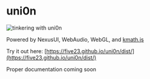 # uni0n

![tinkering with uni0n](https://repository-images.githubusercontent.com/305858130/18ec7c00-2bf7-11eb-83cf-8421e5900f10)

Powered by NexusUI, WebAudio, WebGL, and [kmath.js](https://github.com/five23/kmath.js)

Try it out here: [https://five23.github.io/uni0n/dist/](https://five23.github.io/uni0n/dist/)

Proper documentation coming soon
